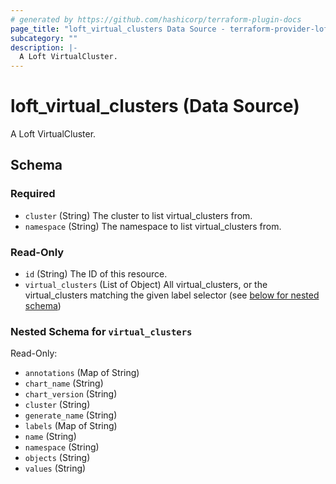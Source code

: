 ```yaml
---
# generated by https://github.com/hashicorp/terraform-plugin-docs
page_title: "loft_virtual_clusters Data Source - terraform-provider-loft"
subcategory: ""
description: |-
  A Loft VirtualCluster.
---
```


# loft_virtual_clusters (Data Source)

A Loft VirtualCluster.



<!-- schema generated by tfplugindocs -->
## Schema

### Required

- `cluster` (String) The cluster to list virtual_clusters from.
- `namespace` (String) The namespace to list virtual_clusters from.

### Read-Only

- `id` (String) The ID of this resource.
- `virtual_clusters` (List of Object) All virtual_clusters, or the virtual_clusters matching the given label selector (see [below for nested schema](#nestedatt--virtual_clusters))

<a id="nestedatt--virtual_clusters"></a>
### Nested Schema for `virtual_clusters`

Read-Only:

- `annotations` (Map of String)
- `chart_name` (String)
- `chart_version` (String)
- `cluster` (String)
- `generate_name` (String)
- `labels` (Map of String)
- `name` (String)
- `namespace` (String)
- `objects` (String)
- `values` (String)


